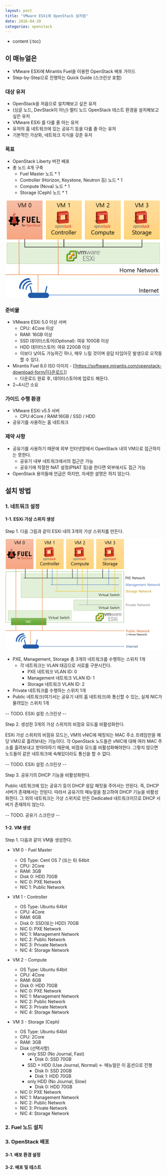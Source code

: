```yaml
---
layout: post
title: "VMware ESXi에 OpenStack 설치법"
date: 2016-04-20
categories: openstack
---
```


* content
{:toc}

## 이 매뉴얼은

- VMware ESXi에 Mirantis Fuel을 이용한 OpenStack 배포 가이드
- Step-by-Step으로 진행하는 Quick Guide (스크린샷 포함)

### 대상 유저

- OpenStack을 처음으로 설치해보고 싶은 유저
- (싱글 노드, DevStack이 아닌) 멀티 노드 OpenStack 테스트 환경을 설치해보고 싶은 유저
- VMware ESXi 를 다룰 줄 아는 유저
- 유저의 홈 네트워크에 있는 공유기 등을 다룰 줄 아는 유저
- 기본적인 가상화, 네트워크 지식을 갖춘 유저

### 목표

- OpenStack Liberty 버전 배포
- 총 노드 4개 구축
  - Fuel Master 노드 * 1
  - Controller (Horizon, Keystone, Neutron 등) 노드 * 1
  - Compute (Nova) 노드 * 1
  - Storage (Ceph) 노드 * 1

![노드 구성도](/media/openstack/esxi_deploy_architecture.png)

### 준비물

- VMware ESXi 5.0 이상 서버
  - CPU: 4Core 이상
  - RAM: 16GB 이상
  - SSD 데이터스토어(Optional): 여유 100GB 이상
  - HDD 데이터스토어: 여유 220GB 이상
  - 이보다 낮아도 가능하긴 하나, 매우 느릴 것이며 응답 타임아웃 발생으로 오작동 할 수 있다.
- Mirantis Fuel 8.0 ISO 이미지 - [[https://software.mirantis.com/openstack-download-form/|다운로드]]
  - 다운로드 완료 후, 데이터스토어에 업로드 해둔다.
- 2~4시간 소요

### 가이드 수행 환경

- VMware ESXi v5.5 서버
  - CPU:4Core / RAM:16GB / SSD / HDD
- 공유기를 사용하는 홈 네트워크

### 제약 사항

- 공유기를 사용하기 때문에 외부 인터넷망에서 OpenStack 내의 VM으로 접근하지는 못한다.
  - 공유기 내부 네트워크에서의 접근은 가능
  - 공유기에 적절한 NAT 설정(PNAT 등)을 한다면 외부에서도 접근 가능
- OpenStack 용어들에 언급은 하지만, 자세한 설명은 하지 않는다.

## 설치 방법

### 1. 네트워크 설정

#### 1-1. ESXi 가상 스위치 생성

Step 1. 다음 그림과 같이 ESXi 내의 3개의 가상 스위치를 만든다.

![네트워크 구성도](/media/openstack/esxi_deploy_networks.png)

- PXE, Management, Storage 총 3개의 네트워크를 수행하는 스위치 1개
  - 각 네트워크는 VLAN 태깅으로 서로를 구분시킨다.
    - PXE 네트워크 VLAN ID: 0
    - Management 네트워크 VLAN ID: 1
    - Storage 네트워크 VLAN ID: 2
- Private 네트워크를 수행하는 스위치 1개
- Public 네트워크(여기서는 공유기 내의 홈 네트워크)와 통신할 수 있는, 실제 NIC가 물려있는 스위치 1개

-- TODO. ESXi 설정 스크린샷 --


Step 2. 생성한 3개의 가상 스위치의 비점유 모드를 비활성화한다.

ESXi 가상 스위치의 비점유 모드는, VM의 vNIC에 매칭되는 MAC 주소 프레임만을 해당 VM으로 흘려보내는 기능이다.
각 OpenStack 노드들은 vNIC에 대해 여러 MAC 주소를 흘려보내고 받아야하기 때문에, 비점유 모드를 비활성화해야한다.
그렇지 않으면 노드들이 같은 네트워크에 속해있더라도 통신을 할 수 없다.

-- TODO. ESXi 설정 스크린샷 --


Step 3. 공유기의 DHCP 기능을 비활성화한다.

Public 네트워크에 있는 공유기 등이 DHCP 응답 패킷을 주어서는 안된다. 즉, DHCP 서버가 존재해서는 안된다.
따라서 공유기의 매뉴얼을 참고하여 DHCP 기능을 비활성화한다.
그 외의 네트워크는 가상 스위치로 만든 Dedicated 네트워크이므로 DHCP 서버가 존재하지 않는다.

-- TODO. 공유기 스크린샷 --


#### 1-2. VM 생성

Step 1. 다음과 같이 VM을 생성한다.

- VM 0 - Fuel Master
  - OS Type: Cent OS 7 (또는 6) 64bit
  - CPU: 2Core
  - RAM: 3GB
  - Disk 0: HDD 70GB
  - NIC 0: PXE Network
  - NIC 1: Public Network

- VM 1 - Controller
  - OS Type: Ubuntu 64bit
  - CPU: 4Core
  - RAM: 6GB
  - Disk 0: SSD(또는 HDD) 70GB
  - NIC 0: PXE Network
  - NIC 1: Management Network
  - NIC 2: Public Network
  - NIC 3: Private Network
  - NIC 4: Storage Network

- VM 2 - Compute
  - OS Type: Ubuntu 64bit
  - CPU: 4Core
  - RAM: 6GB
  - Disk 0: HDD 70GB
  - NIC 0: PXE Network
  - NIC 1: Management Network
  - NIC 2: Public Network
  - NIC 3: Private Network
  - NIC 4: Storage Network

- VM 3 - Storage (Ceph)
  - OS Type: Ubuntu 64bit
  - CPU: 2Core
  - RAM: 3GB
  - Disk (선택사항)
    - only SSD (No Journal, Fast)
      - Disk 0: SSD 70GB
    - SSD + HDD (Use Journal, Normal) <- 매뉴얼은 이 옵션으로 진행
      - Disk 0: SSD 20GB
      - Disk 1: HDD 70GB
    - only HDD (No Journal, Slow)
      - Disk 0: HDD 70GB
  - NIC 0: PXE Network
  - NIC 1: Management Network
  - NIC 2: Public Network
  - NIC 3: Private Network
  - NIC 4: Storage Network

### 2. Fuel 노드 설치


### 3. OpenStack 배포

#### 3-1. 배포 환경 설정

#### 3-2. 배포 및 테스트